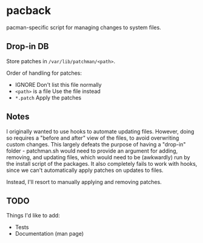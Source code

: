 # pacback #

pacman-specific script for managing changes to system files.

## Drop-in DB ##

Store patches in `/var/lib/patchman/<path>`.

Order of handling for patches:
- IGNORE                Don't list this file normally
- `<path>` is a file    Use the file instead
- `*.patch`             Apply the patches

## Notes ##

I originally wanted to use hooks to automate updating files.
However, doing so requires a "before and after" view of the files, to avoid
overwriting custom changes.
This largely defeats the purpose of having a "drop-in" folder - patchman.sh
would need to provide an argument for adding, removing, and updating files,
which would need to be (awkwardly) run by the install script of the packages.
It also completely fails to work with hooks, since we can't automatically
apply patches on updates to files.

Instead, I'll resort to manually applying and removing patches.

## TODO ##

Things I'd like to add:
- Tests
- Documentation (man page)

